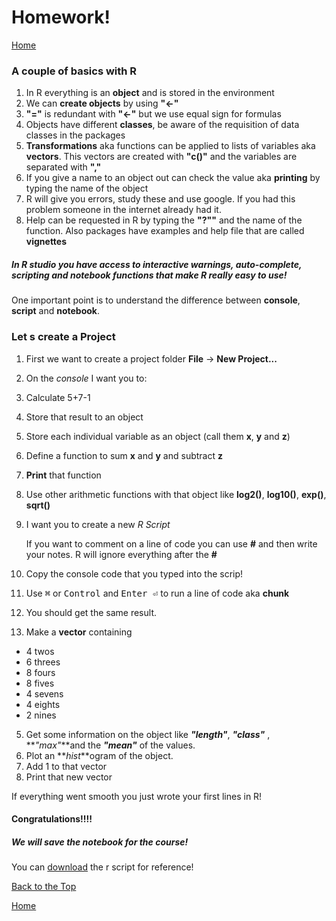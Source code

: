 # Homework!

[Home](https://alexpmagalhaes.github.io/SFB924-R-course/index)

### A couple of basics with R

1. In R everything is an **object** and is stored in the environment
2. We can **create objects** by using **"<-"**
3. **"="** is redundant with **"<-"** but we use equal sign for formulas
4. Objects have different **classes**, be aware of the requisition of data classes in the packages
5. **Transformations** aka functions can be applied to lists of variables aka **vectors**. This vectors are created with **"c()"** and the variables are separated with **","**
6. If you give a name to an object out can check the value aka **printing** by typing the name of the object
7. R will give you errors, study these and use google. If you had this problem someone in the internet already had it.
8. Help can be requested in R by typing the **"?""** and the name of the function.
Also packages have examples and help file that are called **vignettes**

##### In R studio you have access to interactive warnings, auto-complete, scripting and notebook functions that make R really easy to use!

One important point is to understand the difference between **console**, **script** and **notebook**.

### Let s create a Project
1. First we want to create a project folder **File** -> **New Project...**

2. On the *console* I want you to:
  1. Calculate 5+7-1
  2. Store that result to an object
  3. Store each individual variable as an object (call them **x**, **y** and **z**)
  4. Define a function to sum **x** and **y** and subtract **z**
  5. **Print** that function
  6. Use other arithmetic functions with that object like  **log2()**, **log10()**, **exp()**, **sqrt()**

3. I want you to create a new *R Script*

    If  you want to comment on a line of code you can use **#** and then write your notes.
      R will ignore everything after the **#**
  1. Copy the console code that you typed into the scrip!
  2. Use <kbd>&#8984;</kbd> or <kbd>Control</kbd> and <kbd>Enter &#x23ce;</kbd> to run a line of code aka **chunk**
  3. You should get the same result.
  4. Make a **vector** containing
  * 4 twos
  * 6 threes
  * 8 fours
  * 8 fives
  * 4 sevens
  * 4 eights
  * 2 nines
  5. Get some information on the object like **_"length"_**, **_"class"_** , **_"max"_**and the **_"mean"_** of the values.
  6. Plot an **_hist_**ogram of the object.
  7. Add 1 to that vector
  8. Print that new vector


If everything went smooth you just wrote your first lines in R!
#### Congratulations!!!!

##### We will save the notebook for the course!

You can [download](https://alexpmagalhaes.github.io/SFB924-R-course/Materials/Scripts/Homework.R) the r script for reference!

[Back to the Top](#homework)

[Home](https://alexpmagalhaes.github.io/SFB924-R-course/index)
